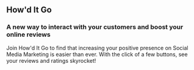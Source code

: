 ## How'd It Go

### A new way to interact with your customers and boost your online reviews

Join How'd It Go to find that increasing your positive presence on Social Media Marketing is easier than ever.
With the click of a few buttons, see your reviews and ratings skyrocket!


